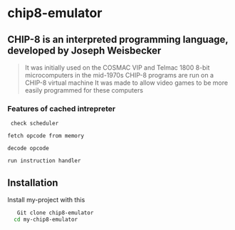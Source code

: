 # chip8-emulator
## CHIP-8 is an interpreted programming language, developed by Joseph Weisbecker

>It was initially used on the COSMAC VIP and Telmac 1800 8-bit microcomputers in the mid-1970s 
>CHIP-8 programs are run on a CHIP-8 virtual machine
>It was made to allow video games to be more easily programmed for these computers

### Features of cached intrepreter

     check scheduler

    fetch opcode from memory
    
    decode opcode 
    
    run instruction handler

## Installation

Install my-project with this 

```bash
   Git clone chip8-emulator
  cd my-chip8-emulator
```
